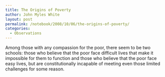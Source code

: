```yaml
---
title: The Origins of Poverty
author: John Myles White
layout: post
permalink: /notebook/2008/10/06/the-origins-of-poverty/
categories:
  - Observations
---
```


Among those with any compassion for the poor, there seem to be two schools: those who believe that the poor face difficult lives that make it impossible for them to function and those who believe that the poor face easy lives, but are constitutionally incapable of meeting even those limited challenges for some reason.
